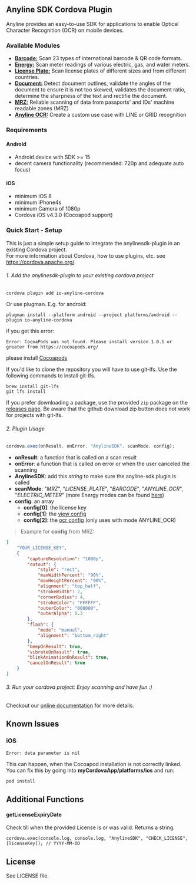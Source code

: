 ## Anyline SDK Cordova Plugin ##

Anyline provides an easy-to-use SDK for applications to enable Optical Character Recognition (OCR) on mobile devices.

### Available Modules
- [**Barcode:**](https://documentation.anyline.io/toc/modules/barcode/index.html)  Scan 23 types of international barcode & QR code formats.
- [**Energy:**](https://documentation.anyline.io/toc/modules/energy/index.html) Scan meter readings of various electric, gas, and water meters.
- [**License Plate:**](https://documentation.anyline.io/toc/modules/license_plate/index.html)  Scan license plates of different sizes and from different countries.
- [**Document:**](https://documentation.anyline.io/toc/modules/document/index.html) Detect document outlines, validate the angles of the document to ensure it is not too skewed, validates the document ratio, determine the sharpness of the text and rectifie the document.
- [**MRZ:**](https://documentation.anyline.io/toc/modules/mrz/index.html)  Reliable scanning of data from passports' and IDs' machine readable zones (MRZ)
- [**Anyline OCR:**](https://documentation.anyline.io/toc/modules/anyline_ocr/index.html) Create a custom use case with LINE or GRID recognition

### Requirements

#### Android
- Android device with SDK >= 15
- decent camera functionality (recommended: 720p and adequate auto focus)

#### iOS
- minimum iOS 8
- minimum iPhone4s
- minimum Camera of 1080p
- Cordova iOS v4.3.0 (Cocoapod support)


### Quick Start - Setup
This is just a simple setup guide to integrate the anylinesdk-plugin in an existing Cordova project.<br/>
For more information about Cordova, how to use plugins, etc. see <a target="_blank" href="https://cordova.apache.org/">https://cordova.apache.org/</a>.

###### 1. Add the anylinesdk-plugin to your existing cordova project
```
cordova plugin add io-anyline-cordova
```

Or use plugman. E.g. for android:  

```
plugman install --platform android --project platforms/android --plugin io-anyline-cordova
```

if you get this error:

```
Error: CocoaPods was not found. Please install version 1.0.1 or greater from https://cocoapods.org/
```
please install [Cocoapods](https://guides.cocoapods.org/using/getting-started.html)

If you'd like to clone the repository you will have to use git-lfs. Use the following commands to install git-lfs.
```
brew install git-lfs
git lfs install
```
If you prefer downloading a package, use the provided `zip` package on the [releases page](https://github.com/Anyline/anyline-ocr-cordova-module/releases). Be aware that the github download zip button does not work for projects with git-lfs.




###### 2. Plugin Usage

```javaScript
cordova.exec(onResult, onError, "AnylineSDK", scanMode, config);
```

- <b>onResult</b>: a function that is called on a scan result
- <b>onError</b>: a function that is called on error or when the user canceled the scanning
- <b>AnylineSDK</b>: add this *string* to make sure the anyline-sdk plugin is called
- <b>scanMode</b>: "<i>MRZ</i>", "<i>LICENSE_PLATE</i>", "<i>BARCODE</i>", "<i>ANYLINE_OCR</i>", "<i>ELECTRIC_METER</i>" (more Energy modes can be found [here](https://documentation.anyline.io/#energy))
- <b>config</b>: an array
    * <b>config[0]</b>: the license key
    * <b>config[1]</b>: the [view config](https://documentation.anyline.io/#anyline-config)
    * <b>config[2]</b>: the [ocr config](https://documentation.anyline.io/#anyline-ocr) (only uses with mode ANYLINE_OCR)


> Example for **config** from MRZ:

```json
[
    "YOUR_LICENSE_KEY",
    {
        "captureResolution": "1080p",
        "cutout": {
            "style": "rect",
            "maxWidthPercent": "90%",
            "maxHeightPercent": "90%",
            "alignment": "top_half",
            "strokeWidth": 2,
            "cornerRadius": 4,
            "strokeColor": "FFFFFF",
            "outerColor": "000000",
            "outerAlpha": 0.3
        },
        "flash": {
            "mode": "manual",
            "alignment": "bottom_right"
        },
        "beepOnResult": true,
        "vibrateOnResult": true,
        "blinkAnimationOnResult": true,
        "cancelOnResult": true
    }
]
```


###### 3. Run your cordova project: Enjoy scanning and have fun :)

Checkout our <a href="https://documentation.anyline.io/">online documentation</a>  for more details.

## Known Issues

### iOS
```
Error: data parameter is nil
```
This can happen, when the Cocoapod installation is not correctly linked. You can fix this by going into
**myCordovaApp/platforms/ios** and run:

``` bash
pod install
```

## Additional Functions

#### getLicenseExpiryDate
Check till when the provided License is or was valid. Returns a string.
```
cordova.exec(console.log, console.log, "AnylineSDK", "CHECK_LICENSE", [licenseKey]); // YYYY-MM-DD
```

## License

See LICENSE file.
